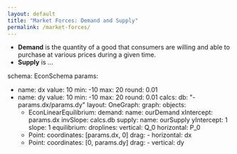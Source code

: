 ```yaml
---
layout: default
title: "Market Forces: Demand and Supply"
permalink: /market-forces/
---
```


* **Demand** is the quantity of a good that consumers are willing and able to purchase at various prices during a given time.
* **Supply** is ...

<div class="kg-container">

schema: EconSchema
params:
  - name: dx
    value: 10
    min: -10
    max: 20
    round: 0.01
  - name: dy
    value: 10
    min: -10
    max: 20
    round: 0.01
calcs:
  db: "-params.dx/params.dy"
layout:
  OneGraph:
    graph:
      objects:
      - EconLinearEquilibrium:
          demand:
            name: ourDemand
            xIntercept: params.dx
            invSlope: calcs.db
          supply:
            name: ourSupply
            yIntercept: 1
            slope: 1
          equilibrium:
            droplines:
              vertical: Q_0
              horizontal: P_0
      - Point:
          coordinates: [params.dx, 0]
          drag:
            - horizontal: dx
      - Point:
          coordinates: [0, params.dy]
          drag:
            - vertical: dy


</div>
